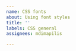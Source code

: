 ```yaml
---
name: CSS fonts
about: Using font styles
title: ''
labels: CSS general
assignees: mdimapilis

---
```



